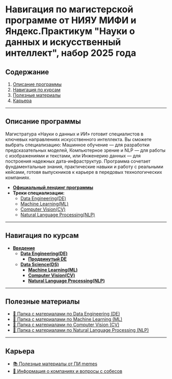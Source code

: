# Навигация по магистерской программе от НИЯУ МИФИ и Яндекс.Практикум "Науки о данных и искусственный интеллект", набор 2025 года


## Содержание
1.  [Описание программы](#описание-программы)
2.  [Навигация по курсам](#навигация-по-курсам)
3.  [Полезные материалы](#полезные-материалы)
4.  [Карьера](#карьера)

---

## Описание программы

Магистратура «Науки о данных и ИИ» готовит специалистов в ключевых направлениях искусственного интеллекта. Вы сможете выбрать специализацию: Машинное обучение — для разработки предсказательных моделей, Компьютерное зрение и NLP — для работы с изображениями и текстами, или Инженерию данных — для построения надежных дата-инфраструктур. Программа сочетает фундаментальные знания, практические навыки и работу с реальными кейсами, готовя выпускников к карьере в передовых технологических компаниях.

*   **[Официальный лендинг программы](https://kaf42.mephi.ru/programs/data-analytics)**
*   **Треки специализации:**
    *   [Data Engineering(DE)](https://code.s3.yandex.net/high-education_higher-data-analytics/%D1%81%D0%B8%D0%BB%D0%BB%D0%B0%D0%B1%D1%83%D1%81/Syllabus_AI_DE_MIFI.pdf?utm_campaign=Simple_Sale_RF_HighEd_highDaAn_b2c_All_None_Anons&utm_medium=email&utm_source=crm)
    *   [Machine Learning(ML)](https://code.s3.yandex.net/high-education_higher-data-analytics/%D1%81%D0%B8%D0%BB%D0%BB%D0%B0%D0%B1%D1%83%D1%81/Syllabus_AI_ML_MIFI.pdf?utm_campaign=Simple_Sale_RF_HighEd_highDaAn_b2c_All_None_Anons&utm_medium=email&utm_source=crm)
    *   [Computer Vision(CV)](https://code.s3.yandex.net/high-education_higher-data-analytics/%D1%81%D0%B8%D0%BB%D0%BB%D0%B0%D0%B1%D1%83%D1%81/Syllabus_AI_CV_MIFI.pdf?utm_campaign=Simple_Sale_RF_HighEd_highDaAn_b2c_All_None_Anons&utm_medium=email&utm_source=crm)
    *   [Natural Language Processing(NLP)](https://code.s3.yandex.net/high-education_higher-data-analytics/%D1%81%D0%B8%D0%BB%D0%BB%D0%B0%D0%B1%D1%83%D1%81/Syllabus_AI_NLP_MIFI.pdf?utm_campaign=Simple_Sale_RF_HighEd_highDaAn_b2c_All_None_Anons&utm_medium=email&utm_source=crm)

---

## Навигация по курсам

*   [**Введение**](courses/intro/course.md)
    *   [**Data Engineering(DE)**](courses/de/course.md)
        *   [**Продвинутый DE**](courses/advanced_de/course.md)
    *   [**Data Science(DS)**](courses/ds/course.md)
        *   [**Machine Learning(ML)**](courses/ml/course.md)
        *   [**Computer Vision(CV)**](courses/cv/course.md)
        *   [**Natural Language Processing(NLP)**](courses/nlp/course.md)

---

## Полезные материалы

*   [📁 Папка с материалами по Data Engineering (DE)](materials/de/)
*   [📁 Папка с материалами по Machine Learning (ML)](materials/ml/)
*   [📁 Папка с материалами по Computer Vision (CV)](materials/cv/)
*   [📁 Папка с материалами по Natural Language Processing (NLP)](materials/nlp/)

---


## Карьера

*   [📚 Полезные материалы от ПИ memes](https://false-wish-4b2.notion.site/63fbdba747874753aacdc1a1458e87d2)
*   [💼 Информация о компаниях и вопросы с собесов](career/career.md)